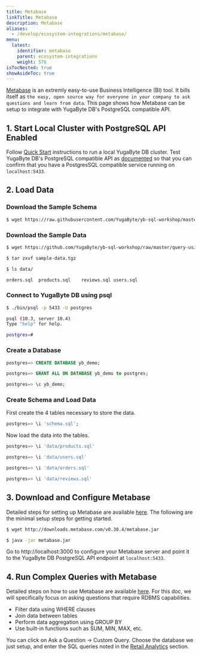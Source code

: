 ```yaml
---
title: Metabase
linkTitle: Metabase
description: Metabase
aliases:
  - /develop/ecosystem-integrations/metabase/
menu:
  latest:
    identifier: metabase
    parent: ecosystem-integrations
    weight: 576
isTocNested: true
showAsideToc: true
---
```


[Metabase](https://www.metabase.com/) is an extremly easy-to-use Business Intelligence (BI) tool. It bills itself as `the easy, open source way for everyone in your company to ask questions and learn from data`. This page shows how Metabase can be setup to integrate with YugaByte DB's PostgreSQL compatible API.

## 1. Start Local Cluster with PostgreSQL API Enabled

Follow [Quick Start](../../../quick-start/) instructions to run a local YugaByte DB cluster. Test YugaByte DB's PostgreSQL compatible API as [documented](../../../quick-start/test-postgresql/) so that you can confirm that you have a PostgresSQL compatible service running on `localhost:5433`. 

## 2. Load Data

### Download the Sample Schema

```{.sh .copy .separator-dollar}
$ wget https://raw.githubusercontent.com/YugaByte/yb-sql-workshop/master/query-using-bi-tools/schema.sql
```

### Download the Sample Data

```{.sh .copy .separator-dollar}
$ wget https://github.com/YugaByte/yb-sql-workshop/raw/master/query-using-bi-tools/sample-data.tgz
```

```{.sh .copy .separator-dollar}
$ tar zxvf sample-data.tgz
```

```{.sh .copy .separator-dollar}
$ ls data/
```
```sh
orders.sql	products.sql	reviews.sql	users.sql
```

### Connect to YugaByte DB using psql

```{.sh .copy .separator-dollar}
$ ./bin/psql -p 5433 -U postgres
```
```sh
psql (10.3, server 10.4)
Type "help" for help.

postgres=#
```

### Create a Database
```{.sql .copy .separator-gt}
postgres=> CREATE DATABASE yb_demo;
```
```{.sql .copy .separator-gt}
postgres=> GRANT ALL ON DATABASE yb_demo to postgres;
```
```{.sql .copy .separator-gt}
postgres=> \c yb_demo;
```

### Create Schema and Load Data

First create the 4 tables necessary to store the data.
```{.sql .copy .separator-gt}
postgres=> \i 'schema.sql';
```

Now load the data into the tables.
```{.sql .copy .separator-gt}
postgres=> \i 'data/products.sql'
```
```{.sql .copy .separator-gt}
postgres=> \i 'data/users.sql'
```
```{.sql .copy .separator-gt}
postgres=> \i 'data/orders.sql'
```
```{.sql .copy .separator-gt}
postgres=> \i 'data/reviews.sql'
```
## 3. Download and Configure Metabase

Detailed steps for setting up Metabase are available [here](https://www.metabase.com/docs/latest/setting-up-metabase.html). The following are the minimal setup steps for getting started.

```{.sh .copy .separator-dollar}
$ wget http://downloads.metabase.com/v0.30.4/metabase.jar
```

```{.sh .copy .separator-dollar}
$ java -jar metabase.jar
```

Go to http://localhost:3000 to configure your Metabase server and point it to the YugaByte DB PostgreSQL API endpoint at `localhost:5433`.

## 4. Run Complex Queries with Metabase

Detailed steps on how to use Metabase are available [here](https://www.metabase.com/docs/latest/getting-started.html). For this doc, we will specifically focus on asking questions that require RDBMS capabilities.

- Filter data using WHERE clauses
- Join data between tables
- Perform data aggregation using GROUP BY
- Use built-in functions such as SUM, MIN, MAX, etc.

You can click on Ask a Question -> Custom Query. Choose the database we just setup, and enter the SQL queries noted in the [Retail Analytics](../../realworld-apps/retail-analytics/) section.